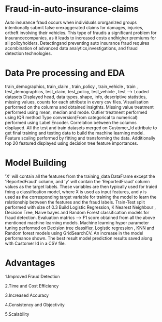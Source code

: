 # Fraud-in-auto-insurance-claims
Auto insurance fraud occurs when individuals ororganized groups intentionally submit false orexaggerated claims for damages, injuries, ortheft involving their vehicles. This type of fraudis a significant problem for insurancecompanies, as it leads to increased costs andhigher premiums for all policyholders. 
Detectingand preventing auto insurance fraud requires acombination of advanced data analytics,investigations, and fraud detection technologies.

# Data Pre processing and EDA
train_demographics, train_claim , train_policy , train_vehicle , train , test_demographics,
test_claim, test_policy, test_vehicle , test --> Loaded datasets
Displayed head, data types, shape, info, descriptive statistics, missing values, counts for each
attribute in every csv files.
Visualisation performed on the columns and obtained insigthts.
Missing value treatment performed using mean, median and mode.
Outlier treatment performed using IQR method
Type conversion(From categorical to numerical) performed using Label Encoder.
Correlation between the columns displayed.
All the test and train datasets merged on Customer_Id attribute to get final training and testing
data to build the machine learning model.
Feature scaling performed by fitting and transforming the data.
Additionally top 20 featured displayed using decision tree feature importances.

# Model Building
'X' will contain all the features from the training_data DataFrame except the 'ReportedFraud'
column, and 'y' will contain the 'ReportedFraud' column values as the target labels. These
variables are then typically used for traied fning a classification model, where X is used as input
features, and y is used as the corresponding target variable for training the model to learn the
relationship between the features and the fraud labels.
Train-Test split performed with size of 0.3
Build Logistic Regression, K Nearest Neighbour , Decision Tree, Naive bayes and Random Forest
classification models for fraud detection.
Evaluation matrics --> F1 score obtained from all the above mentioned machine learning models.
Machine learning hyper parameter tuning performed on Decision tree classifier, Logistic
regression , KNN and Random forest models using GridSearchCV.
An increase in the model performance shown.
The best result model prediction results saved along with Customer Id in a CSV file.

# Advantages
1.Improved Fraud Detection

2.Time and Cost Efficiency

3.Increased Accuracy

4.Consistency and Objectivity

5.Scalability
